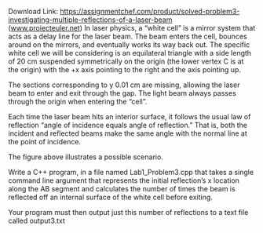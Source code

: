 Download Link: https://assignmentchef.com/product/solved-problem3-investigating-multiple-reflections-of-a-laser-beam
<br>
(www.proiecteuler.net) In laser physics, a “white cell” is a mirror system that acts as a delay line for the laser beam. The beam enters the cell, bounces around on the mirrors, and eventually works its way back out. The specific white cell we will be considering is an equilateral triangle with a side length of 20 cm suspended symmetrically on the origin (the lower vertex C is at the origin) with the +x axis pointing to the right and the axis pointing up.

The sections corresponding to y 0.01 cm are missing, allowing the laser beam to enter and exit through the gap. The light beam always passes through the origin when entering the “cell”.

Each time the laser beam hits an interior surface, it follows the usual law of reflection “angle of incidence equals angle of reflection.” That is, both the incident and reflected beams make the same angle with the normal line at the point of incidence.

The figure above illustrates a possible scenario.

Write a C++ program, in a file named Lab1_Problem3.cpp that takes a single command line argument that represents the initial reflection’s x location along the AB segment and calculates the number of times the beam is reflected off an internal surface of the white cell before exiting.

Your program must then output just this number of reflections to a text file called output3.txt